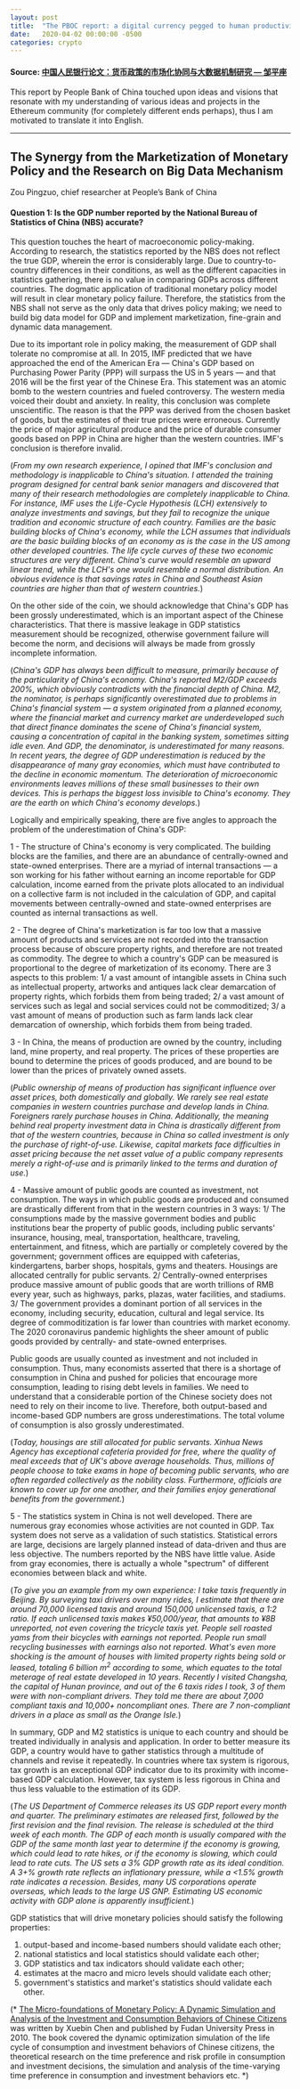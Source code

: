 ```yaml
---
layout: post
title:  "The PBOC report: a digital currency pegged to human productivity (Part 2/4)"
date:   2020-04-02 00:00:00 -0500
categories: crypto
---
```

#### Source: [中国人民银行论文：货币政策的市场化协同与大数据机制研究 — 邹平座](https://www.chainnews.com/zh-hant/articles/551734637322.htm)

This report by People Bank of China touched upon ideas and visions that resonate with my understanding of various ideas and projects in the Ethereum community (for completely different ends perhaps), thus I am motivated to translate it into English.

***

## The Synergy from the Marketization of Monetary Policy and the Research on Big Data Mechanism
Zou Pingzuo, chief researcher at People’s Bank of China

#### Question 1: Is the GDP number reported by the National Bureau of Statistics of China (NBS) accurate?

This question touches the heart of macroeconomic policy-making. According to research, the statistics reported by the NBS does not reflect the true GDP, wherein the error is considerably large. Due to country-to-country differences in their conditions, as well as the different capacities in statistics gathering, there is no value in comparing GDPs across different countries. The dogmatic application of traditional monetary policy model will result in clear monetary policy failure. Therefore, the statistics from the NBS shall not serve as the only data that drives policy making; we need to build big data model for GDP and implement marketization, fine-grain and dynamic data management.

Due to its important role in policy making, the measurement of GDP shall tolerate no compromise at all. In 2015, IMF predicted that we have approached the end of the American Era — China's GDP based on Purchasing Power Parity (PPP) will surpass the US in 5 years — and that 2016 will be the first year of the Chinese Era. This statement was an atomic bomb to the western countries and fueled controversy. The western media voiced their doubt and anxiety. In reality, this conclusion was complete unscientific. The reason is that the PPP was derived from the chosen basket of goods, but the estimates of their true prices were erroneous. Currently the price of major agricultural produce and the price of durable consumer goods based on PPP in China are higher than the western countries. IMF's conclusion is therefore invalid.

(*From my own research experience, I opined that IMF's conclusion and methodology is inapplicable to China's situation. I attended the training program designed for central bank senior managers and discovered that many of their research methodologies are completely inapplicable to China. For instance, IMF uses the Life-Cycle Hypothesis (LCH) extensively to analyze investments and savings, but they fail to recognize the unique tradition and economic structure of each country. Families are the basic building blocks of China's economy, while the LCH assumes that individuals are the basic building blocks of an economy as is the case in the US among other developed countries. The life cycle curves of these two economic structures are very different. China's curve would resemble an upward linear trend, while the LCH's one would resemble a normal distribution. An obvious evidence is that savings rates in China and Southeast Asian countries are higher than that of western countries.*)

On the other side of the coin, we should acknowledge that China's GDP has been grossly underestimated, which is an important aspect of the Chinese characteristics. That there is massive leakage in GDP statistics measurement should be recognized, otherwise government failure will become the norm, and decisions will always be made from grossly incomplete information.

(*China's GDP has always been difficult to measure, primarily because of the particularity of China's economy. China's reported M2/GDP exceeds 200%, which obviously contradicts with the financial depth of China. M2, the nominator, is perhaps significantly overestimated due to problems in China's financial system — a system originated from a planned economy, where the financial market and currency market are underdeveloped such that direct finance dominates the scene of China's financial system, causing a concentration of capital in the banking system, sometimes sitting idle even. And GDP, the denominator, is underestimated for many reasons. In recent years, the degree of GDP underestimation is reduced by the disappearance of many gray economies, which must have contributed to the decline in economic momentum. The deterioration of microeconomic environments leaves millions of these small businesses to their own devices. This is perhaps the biggest loss invisible to China's economy. They are the earth on which China's economy develops.*)

Logically and empirically speaking, there are five angles to approach the problem of the underestimation of China's GDP:

1 - The structure of China's economy is very complicated. The building blocks are the families, and there are an abundance of centrally-owned and state-owned enterprises. There are a myriad of internal transactions — a son working for his father without earning an income reportable for GDP calculation, income earned from the private plots allocated to an individual on a collective farm is not included in the calculation of GDP, and capital movements between centrally-owned and state-owned enterprises are counted as internal transactions as well.

2 - The degree of China's marketization is far too low that a massive amount of products and services are not recorded into the transaction process because of obscure property rights, and therefore are not treated as commodity. The degree to which a country's GDP can be measured is proportional to the degree of marketization of its economy. There are 3 aspects to this problem: 1/ a vast amount of intangible assets in China such as intellectual property, artworks and antiques lack clear demarcation of property rights, which forbids them from being traded; 2/ a vast amount of services such as legal and social services could not be commoditized; 3/ a vast amount of means of production such as farm lands lack clear demarcation of ownership, which forbids them from being traded.

3 - In China, the means of production are owned by the country, including land, mine property, and real property. The prices of these properties are bound to determine the prices of goods produced, and are bound to be lower than the prices of privately owned assets.

(*Public ownership of means of production has significant influence over asset prices, both domestically and globally. We rarely see real estate companies in western countries purchase and develop lands in China. Foreigners rarely purchase houses in China. Additionally, the meaning behind real property investment data in China is drastically different from that of the western countries, because in China so called investment is only the purchase of right-of-use. Likewise, capital markets face difficulties in asset pricing because the net asset value of a public company represents merely a right-of-use and is primarily linked to the terms and duration of use.*)

4 - Massive amount of public goods are counted as investment, not consumption. The ways in which public goods are produced and consumed are drastically different from that in the western countries in 3 ways: 1/ The consumptions made by the massive government bodies and public institutions bear the property of public goods, including public servants' insurance, housing, meal, transportation, healthcare, traveling, entertainment, and fitness, which are partially or completely covered by the government; government offices are equipped with cafeterias, kindergartens, barber shops, hospitals, gyms and theaters. Housings are allocated centrally for public servants. 2/ Centrally-owned enterprises produce massive amount of public goods that are worth trillions of RMB every year, such as highways, parks, plazas, water facilities, and stadiums. 3/ The government provides a dominant portion of all services in the economy, including security, education, cultural and legal service. Its degree of commoditization is far lower than countries with market economy. The 2020 coronavirus pandemic highlights the sheer amount of public goods provided by centrally- and state-owned enterprises.

Public goods are usually counted as investment and not included in consumption. Thus, many economists asserted that there is a shortage of consumption in China and pushed for policies that encourage more consumption, leading to rising debt levels in families. We need to understand that a considerable portion of the Chinese society does not need to rely on their income to live. Therefore, both output-based and income-based GDP numbers are gross underestimations. The total volume of consumption is also grossly underestimated.

(*Today, housings are still allocated for public servants. Xinhua News Agency has exceptional cafeteria provided for free, where the quality of meal exceeds that of UK's above average households. Thus, millions of people choose to take exams in hope of becoming public servants, who are often regarded collectively as the nobility class. Furthermore, officials are known to cover up for one another, and their families enjoy generational benefits from the government.*)

5 - The statistics system in China is not well developed. There are numerous gray economies whose activities are not counted in GDP. Tax system does not serve as a validation of such statistics. Statistical errors are large, decisions are largely planned instead of data-driven and thus are less objective. The numbers reported by the NBS have little value. Aside from gray economies, there is actually a whole "spectrum" of different economies between black and white.

(*To give you an example from my own experience: I take taxis frequently in Beijing. By surveying taxi drivers over many rides, I estimate that there are around 70,000 licensed taxis and around 150,000 unlicensed taxis, a 1:2 ratio. If each unlicensed taxis makes ¥50,000/year, that amounts to ¥8B unreported, not even covering the tricycle taxis yet. People sell roasted yams from their bicycles with earnings not reported. People run small recycling businesses with earnings also not reported. What's even more shocking is the amount of houses with limited property rights being sold or leased, totaling 6 billion m<sup>2</sup> according to some, which equates to the total meterage of real estate developed in 10 years. Recently I visited Changsha, the capital of Hunan province, and out of the 6 taxis rides I took, 3 of them were with non-compliant drivers. They told me there are about 7,000 compliant taxis and 10,000+ noncompliant ones. There are 7 non-compliant drivers in a place as small as the Orange Isle.*)

In summary, GDP and M2 statistics is unique to each country and should be treated individually in analysis and application. In order to better measure its GDP, a country would have to gather statistics through a multitude of channels and revise it repeatedly.  In countries where tax system is rigorous, tax growth is an exceptional GDP indicator due to its proximity with income-based GDP calculation. However, tax system is less rigorous in China and thus less valuable to the estimation of its GDP.

(*The US Department of Commerce releases its US GDP report every month and quarter. The preliminary estimates are released first, followed by the first revision and the final revision. The release is scheduled at the third week of each month. The GDP of each month is usually compared with the GDP of the same month last year to determine if the economy is growing, which could lead to rate hikes, or if the economy is slowing, which could lead to rate cuts. The US sets a 3% GDP growth rate as its ideal condition. A 3+% growth rate reflects an inflationary pressure, while a <1.5% growth rate indicates a recession. Besides, many US corporations operate overseas, which leads to the large US GNP. Estimating US economic activity with GDP alone is apparently insufficient.*)

GDP statistics that will drive monetary policies should satisfy the following properties:
1. output-based and income-based numbers should validate each other;
2. national statistics and local statistics should validate each other;
3. GDP statistics and tax indicators should validate each other;
4. estimates at the macro and micro levels should validate each other;
5. government's statistics and market's statistics should validate each other.

(* [The Micro-foundations of Monetary Policy: A Dynamic Simulation and Analysis of the Investment and Consumption Behaviors of Chinese Citizens](https://www.amazon.com/%E8%B4%A7%E5%B8%81%E6%94%BF%E7%AD%96%E5%BE%AE%E8%A7%82%E5%9F%BA%E7%A1%80-%E4%B8%AD%E5%9B%BD%E5%B1%85%E6%B0%91%E6%B6%88%E8%B4%B9%E5%92%8C%E6%8A%95%E8%B5%84%E8%A1%8C%E4%B8%BA%E5%8A%A8%E6%80%81%E6%A8%A1%E6%8B%9F%E7%A0%94%E7%A9%B6-%E9%99%88%E5%AD%A6%E5%BD%AC%EF%BC%8C%E7%AD%89/dp/B003ZK59JY) was written by Xuebin Chen and published by Fudan University Press in 2010. The book covered the dynamic optimization simulation of the life cycle of consumption and investment behaviors of Chinese citizens, the theoretical research on the time preference and risk profile in consumption and investment decisions, the simulation and analysis of the time-varying time preference in consumption and investment behaviors etc. *)
